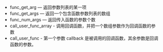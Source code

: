 * func_get_arg — 返回参数列表的某一项
* func_get_args — 返回一个包含函数参数列表的数组
* func_num_args — 返回传入函数的参数个数
* call_user_func_array - 调用回调函数，并把一个数组参数作为回调函数的参数
* call_user_func - 第一个参数 callback 是被调用的回调函数，其余参数是回调函数的参数。